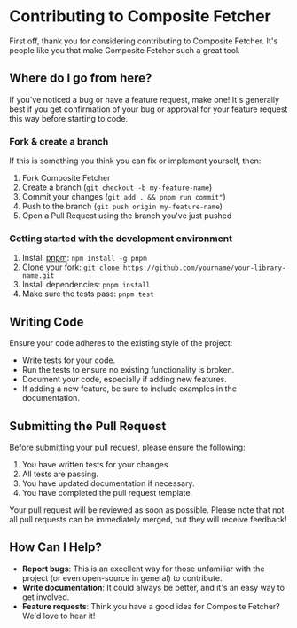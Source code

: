# Contributing to Composite Fetcher

First off, thank you for considering contributing to Composite Fetcher. It's people like you that make Composite Fetcher such a great tool.

## Where do I go from here?

If you've noticed a bug or have a feature request, make one! It's generally best if you get confirmation of your bug or approval for your feature request this way before starting to code.

### Fork & create a branch

If this is something you think you can fix or implement yourself, then:

1. Fork Composite Fetcher
2. Create a branch (`git checkout -b my-feature-name`)
3. Commit your changes (`git add . && pnpm run commit"`)
4. Push to the branch (`git push origin my-feature-name`)
5. Open a Pull Request using the branch you've just pushed

### Getting started with the development environment

1. Install [pnpm](https://pnpm.js.org/): `npm install -g pnpm`
2. Clone your fork: `git clone https://github.com/yourname/your-library-name.git`
3. Install dependencies: `pnpm install`
4. Make sure the tests pass: `pnpm test`

## Writing Code

Ensure your code adheres to the existing style of the project:

- Write tests for your code.
- Run the tests to ensure no existing functionality is broken.
- Document your code, especially if adding new features.
- If adding a new feature, be sure to include examples in the documentation.

## Submitting the Pull Request

Before submitting your pull request, please ensure the following:

1. You have written tests for your changes.
2. All tests are passing.
3. You have updated documentation if necessary.
4. You have completed the pull request template.

Your pull request will be reviewed as soon as possible. Please note that not all pull requests can be immediately merged, but they will receive feedback!

## How Can I Help?

- **Report bugs**: This is an excellent way for those unfamiliar with the project (or even open-source in general) to contribute.
- **Write documentation**: It could always be better, and it's an easy way to get involved.
- **Feature requests**: Think you have a good idea for Composite Fetcher? We'd love to hear it!
